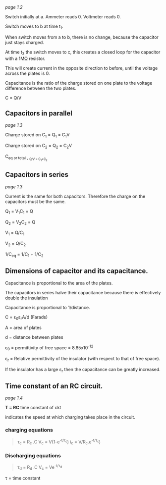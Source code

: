 *page 1.2*

Switch initially at a. Ammeter reads 0. Voltmeter reads 0.

Switch moves to b at time t<sub>1</sub>.

When switch moves from a to b, there is no change, because the capacitor just
stays charged.

At time t<sub>3</sub> the switch moves to c, this creates a closed loop for the
capacitor with a 1M&ohm; resistor.

This will create current in the opposite direction to before, until the voltage
across the plates is 0.


Capacitance is the ratio of the charge stored on one plate to the voltage
difference between the two plates.

C = Q/V

## Capacitors in parallel
*page 1.3*

Charge stored on C<sub>1</sub> = Q<sub>1</sub> = C<sub>1</sub>V

Charge stored on C<sub>2</sub> = Q<sub>2</sub> = C<sub>2</sub>V

C<sub>eq or total<sub> = Q/V = C<sub>1</sub>+C<sub>2</sub>

## Capacitors in series
*page 1.3*

Current is the same for both capacitors. Therefore the charge on the capacitors
must be the same.

Q<sub>1</sub> = V<sub>1</sub>C<sub>1</sub> = Q

Q<sub>2</sub> = V<sub>2</sub>C<sub>2</sub> = Q

V<sub>1</sub> = Q/C<sub>1</sub>

V<sub>2</sub> = Q/C<sub>2</sub>

1/C<sub>eq</sub> = 1/C<sub>1</sub> + 1/C<sub>2</sub>

## Dimensions of capacitor and its capacitance.
Capacitance is proportional to the area of the plates.

The capacitors in series halve their capacitance because there is effectively
double the insulation

Capacitance is proportional to 1/distance.

C = &epsilon;<sub>0</sub>&epsilon;<sub>r</sub>A/d  (Farads)

A = area of plates

d = distance between plates

&epsilon;<sub>0</sub> = permittivity of free space = 8.85x10<sup>-12</sup>

&epsilon;<sub>r</sub> = Relative permittivity of the insulator (with respect to
that of free space).

If the insulator has a large &epsilon;<sub>r</sub> then the capacitance can be
greatly increased.

## Time constant of an RC circuit.
*page 1.4*

**T = RC**  time constant of ckt

indicates the speed at which charging takes place in the circuit.

### charging equations
> &tau;<sub>c</sub> = R<sub>c</sub> .C
> V<sub>c</sub> = V(1-e<sup>-t/&tau;<sub>c</sub></sup>)
> i<sub>c</sub> = V/R<sub>c</sub>.e<sup>-t/&tau;<sub>c</sub></sup>)

### Discharging equations
> &tau;<sub>d</sub> = R<sub>d</sub> .C
> V<sub>c</sub> = Ve<sup>-t/&tau;<sub>d</sub>

&tau; = time constant
